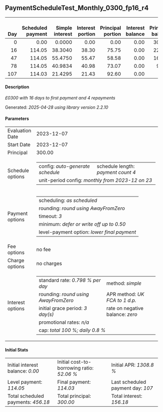 <h2>PaymentScheduleTest_Monthly_0300_fp16_r4</h2>
<table>
    <thead style="vertical-align: bottom;">
        <th style="text-align: right;">Day</th>
        <th style="text-align: right;">Scheduled payment</th>
        <th style="text-align: right;">Simple interest</th>
        <th style="text-align: right;">Interest portion</th>
        <th style="text-align: right;">Principal portion</th>
        <th style="text-align: right;">Interest balance</th>
        <th style="text-align: right;">Principal balance</th>
        <th style="text-align: right;">Total simple interest</th>
        <th style="text-align: right;">Total interest</th>
        <th style="text-align: right;">Total principal</th>
    </thead>
    <tr style="text-align: right;">
        <td class="ci00">0</td>
        <td class="ci01" style="white-space: nowrap;">0.00</td>
        <td class="ci02">0.0000</td>
        <td class="ci03">0.00</td>
        <td class="ci04">0.00</td>
        <td class="ci05">0.00</td>
        <td class="ci06">300.00</td>
        <td class="ci07">0.0000</td>
        <td class="ci08">0.00</td>
        <td class="ci09">0.00</td>
    </tr>
    <tr style="text-align: right;">
        <td class="ci00">16</td>
        <td class="ci01" style="white-space: nowrap;">114.05</td>
        <td class="ci02">38.3040</td>
        <td class="ci03">38.30</td>
        <td class="ci04">75.75</td>
        <td class="ci05">0.00</td>
        <td class="ci06">224.25</td>
        <td class="ci07">38.3040</td>
        <td class="ci08">38.30</td>
        <td class="ci09">75.75</td>
    </tr>
    <tr style="text-align: right;">
        <td class="ci00">47</td>
        <td class="ci01" style="white-space: nowrap;">114.05</td>
        <td class="ci02">55.4750</td>
        <td class="ci03">55.47</td>
        <td class="ci04">58.58</td>
        <td class="ci05">0.00</td>
        <td class="ci06">165.67</td>
        <td class="ci07">93.7790</td>
        <td class="ci08">93.77</td>
        <td class="ci09">134.33</td>
    </tr>
    <tr style="text-align: right;">
        <td class="ci00">78</td>
        <td class="ci01" style="white-space: nowrap;">114.05</td>
        <td class="ci02">40.9834</td>
        <td class="ci03">40.98</td>
        <td class="ci04">73.07</td>
        <td class="ci05">0.00</td>
        <td class="ci06">92.60</td>
        <td class="ci07">134.7624</td>
        <td class="ci08">134.75</td>
        <td class="ci09">207.40</td>
    </tr>
    <tr style="text-align: right;">
        <td class="ci00">107</td>
        <td class="ci01" style="white-space: nowrap;">114.03</td>
        <td class="ci02">21.4295</td>
        <td class="ci03">21.43</td>
        <td class="ci04">92.60</td>
        <td class="ci05">0.00</td>
        <td class="ci06">0.00</td>
        <td class="ci07">156.1919</td>
        <td class="ci08">156.18</td>
        <td class="ci09">300.00</td>
    </tr>
</table>
<h4>Description</h4>
<p><i>£0300 with 16 days to first payment and 4 repayments</i></p>
<p>Generated: <i>2025-04-28 using library version 2.2.10</i></p>
<h4>Parameters</h4>
<table>
    <tr>
        <td>Evaluation Date</td>
        <td>2023-12-07</td>
    </tr>
    <tr>
        <td>Start Date</td>
        <td>2023-12-07</td>
    </tr>
    <tr>
        <td>Principal</td>
        <td>300.00</td>
    </tr>
    <tr>
        <td>Schedule options</td>
        <td>
            <table>
                <tr>
                    <td>config: <i>auto-generate schedule</i></td>
                    <td>schedule length: <i><i>payment count</i> 4</i></td>
                </tr>
                <tr>
                    <td colspan="2" style="white-space: nowrap;">unit-period config: <i>monthly from 2023-12 on 23</i></td>
                </tr>
            </table>
        </td>
    </tr>
    <tr>
        <td>Payment options</td>
        <td>
            <table>
                <tr>
                    <td>scheduling: <i>as scheduled</i></td>
                </tr>
                <tr>
                    <td>rounding: <i>round using AwayFromZero</i></td>
                </tr>
                <tr>
                    <td>timeout: <i>3</i></td>
                </tr>
                <tr>
                    <td>minimum: <i>defer&nbsp;or&nbsp;write&nbsp;off&nbsp;up&nbsp;to&nbsp;0.50</i></td>
                </tr>
                <tr>
                    <td>level-payment option: <i>lower&nbsp;final&nbsp;payment</i></td>
                </tr>
            </table>
        </td>
    </tr>
    <tr>
        <td>Fee options</td>
        <td>no fee
        </td>
    </tr>
    <tr>
        <td>Charge options</td>
        <td>no charges
        </td>
    </tr>
    <tr>
        <td>Interest options</td>
        <td>
            <table>
                <tr>
                    <td>standard rate: <i>0.798 % per day</i></td>
                    <td>method: <i>simple</i></td>
                </tr>
                <tr>
                    <td>rounding: <i>round using AwayFromZero</i></td>
                    <td>APR method: <i>UK FCA to 1 d.p.</i></td>
                </tr>
                <tr>
                    <td>initial grace period: <i>3 day(s)</i></td>
                    <td>rate on negative balance: <i>zero</i></td>
                </tr>
                <tr>
                    <td colspan="2">promotional rates: <i><i>n/a</i></i></td>
                </tr>
                <tr>
                    <td colspan="2">cap: <i>total 100 %; daily 0.8 %</td>
                </tr>
            </table>
        </td>
    </tr>
</table>
<h4>Initial Stats</h4>
<table>
    <tr>
        <td>Initial interest balance: <i>0.00</i></td>
        <td>Initial cost-to-borrowing ratio: <i>52.06 %</i></td>
        <td>Initial APR: <i>1308.8 %</i></td>
    </tr>
    <tr>
        <td>Level payment: <i>114.05</i></td>
        <td>Final payment: <i>114.03</i></td>
        <td>Last scheduled payment day: <i>107</i></td>
    </tr>
    <tr>
        <td>Total scheduled payments: <i>456.18</i></td>
        <td>Total principal: <i>300.00</i></td>
        <td>Total interest: <i>156.18</i></td>
    </tr>
</table>
